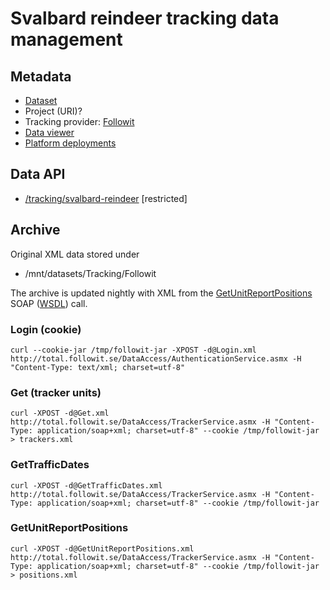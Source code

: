 # Svalbard reindeer tracking data management

## Metadata
* [Dataset](https://data.npolar.no/dataset/e62ec1a4-9aac-4a2f-9973-76d772c87f94)
* Project (URI)?
* Tracking provider: [Followit](http://followit.se)
* [Data viewer](http://geo.followit.se/Pages/LoginPage.aspx)
* [Platform deployments](http://api.npolar.no/tracking/deployment/?q=&filter-vendor=Followit&object=Svalbard+reindeer)

## Data API
* [/tracking/svalbard-reindeer](https://api.npolar.no/tracking/svalbard-reindeer/?q=) [restricted]

## Archive
Original XML data stored under
* /mnt/datasets/Tracking/Followit

The archive is updated nightly with XML from the [GetUnitReportPositions](http://total.followit.se/DataAccess/TrackerService.asmx?op=GetUnitReportPositions) SOAP ([WSDL](http://total.followit.se/DataAccess/TrackerService.asmx?WSDL))
call.

### Login (cookie)
```curl --cookie-jar /tmp/followit-jar -XPOST -d@Login.xml http://total.followit.se/DataAccess/AuthenticationService.asmx -H "Content-Type: text/xml; charset=utf-8"```        

### Get (tracker units)
```curl -XPOST -d@Get.xml http://total.followit.se/DataAccess/TrackerService.asmx -H "Content-Type: application/soap+xml; charset=utf-8" --cookie /tmp/followit-jar > trackers.xml```

### GetTrafficDates
```curl -XPOST -d@GetTrafficDates.xml http://total.followit.se/DataAccess/TrackerService.asmx -H "Content-Type: application/soap+xml; charset=utf-8" --cookie /tmp/followit-jar```

### GetUnitReportPositions
```curl -XPOST -d@GetUnitReportPositions.xml http://total.followit.se/DataAccess/TrackerService.asmx -H "Content-Type: application/soap+xml; charset=utf-8" --cookie /tmp/followit-jar > positions.xml```


